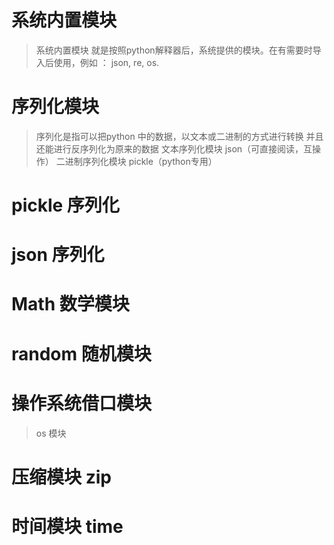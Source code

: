 # 系统内置模块
> 系统内置模块 就是按照python解释器后，系统提供的模块。在有需要时导入后使用，例如
> ： json, re, os.

# 序列化模块
> 序列化是指可以把python 中的数据，以文本或二进制的方式进行转换
> 并且还能进行反序列化为原来的数据
> 文本序列化模块 json（可直接阅读，互操作）
> 二进制序列化模块 pickle（python专用）

# pickle 序列化

# json 序列化

# Math 数学模块

# random 随机模块

# 操作系统借口模块
> os 模块

# 压缩模块 zip

# 时间模块 time
